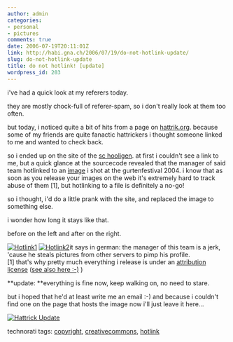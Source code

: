 ```yaml
---
author: admin
categories:
- personal
- pictures
comments: true
date: 2006-07-19T20:11:01Z
link: http://habi.gna.ch/2006/07/19/do-not-hotlink-update/
slug: do-not-hotlink-update
title: do not hotlink! [update]
wordpress_id: 203
---
```


i've had a quick look at my referers today.
  
they are mostly chock-full of referer-spam, so i don't really look at them too often.
  
but today, i noticed quite a bit of hits from a page on [hattrik.org](http://hattrick.org/). because some of my friends are quite fanactic hattrickers i thought someone linked to me and wanted to check back.
  
so i ended up on the site of the [sc hooligen](http://www49.hattrick.org/Common/teamDetails.asp?teamID=246125). at first i couldn't see a link to me, but a quick glance at the sourcecode revealed that the manager of said team hotlinked to an [image](http://habi.gna.ch/pics/Gurten04/Images/0_backup.jpg) i shot at the gurtenfestival 2004. i know that as soon as you release your images on the web it's extremely hard to track abuse of them [1], but hotlinking to a file is definitely a no-go!
  
so i thought, i'd do a little prank with the site, and replaced the image to something else.
  
i wonder how long it stays like that.



before on the left and after on the right.



[![Hotlink1](http://habi.gna.ch/blog/images/hotlink1-tm.jpg)](http://habi.gna.ch/blog/images/hotlink1.jpg) [![Hotlink2](http://habi.gna.ch/blog/images/hotlink2-tm.jpg)](http://habi.gna.ch/blog/images/hotlink2.jpg)it says in german: the manager of this team is a jerk, 'cause he steals pictures from other servers to pimp his profile.  
[1] that's why pretty much everything i release is under an [attribution license](http://creativecommons.org/licenses/by/1.0/) ([see also here :-)](http://www.leumund.ch/index.php/v3/comments/ipod-shuffle-zu-gewinnen/#c7716) )



**update: **everything is fine now, keep walking on, no need to stare.
  
but i hoped that he'd at least write me an email :-) and because i couldn't find one on the page that hosts the image now i'll just leave it here...
  
[![Hattrick Update](http://habi.gna.ch/blog/images/hattrick_update-tm.jpg)](http://habi.gna.ch/blog/images/hattrick_update.jpg)





technorati tags: [copyright](http://www.technorati.com/tag/copyright), [creativecommons](http://www.technorati.com/tag/creativecommons), [hotlink](http://www.technorati.com/tag/hotlink)
